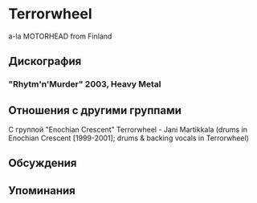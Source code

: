 # Terrorwheel

a-la MOTORHEAD from Finland

## Дискография

### "Rhytm'n'Murder" 2003, Heavy Metal




## Отношения с другими группами

C группой "Enochian Crescent" Terrorwheel - Jani Martikkala (drums in Enochian Crescent [1999-2001]; drums & backing vocals in Terrorwheel)

## Обсуждения


## Упоминания

